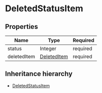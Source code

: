 

# DeletedStatusItem

## Properties

Name | Type | Required
-------- | -------- | --------
status | Integer | required
deletedItem | [DeletedItem](DeletedItem.md) | required




## Inheritance hierarchy


* [DeletedStatusItem](DeletedStatusItem.md)
